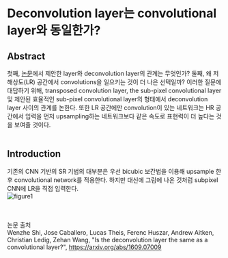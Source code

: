 # Deconvolution layer는 convolutional layer와 동일한가?
## Abstract <br>
첫째, <a href = "https://arxiv.org/abs/1609.05158"> 논문</a>에서 제안한 layer와 deconvolution layer의 관계는 무엇인가? 둘째, 왜 저해상도(LR) 공간에서 convolutions을 일으키는 것이 더 나은 선택일까? 이러한 질문에 대답하기 위해, transposed convolution layer, the sub-pixel convolutional layer 및 제안된 효율적인 sub-pixel convolutional layer의 형태에서 deconvolution layer 사이의 관계를 논한다. 또한 LR 공간에만 convolution이 있는 네트워크는 HR 공간에서 입력을 먼저 upsampling하는 네트워크보다 같은 속도로 표현력이 더 높다는 것을 보여줄 것이다. <br><br>

## Introduction <br>
기존의 CNN 기반의 SR 기법의 대부분은 우선 bicubic 보간법을 이용해 upsample 한후 convolutional network를 적용한다. 하지만 대신에 그림에 나온 것처럼 subpixel CNN에 LR을 직접 입력한다. <br>
![figure1](https://user-images.githubusercontent.com/57740560/93749143-5c952a80-fc34-11ea-8062-63b468b769a4.png) <br>



<br><br>
논문 출처 <br>
Wenzhe Shi, Jose Caballero, Lucas Theis, Ferenc Huszar, Andrew Aitken, Christian Ledig, Zehan Wang, "Is the deconvolution layer the same as a convolutional layer?", https://arxiv.org/abs/1609.07009

